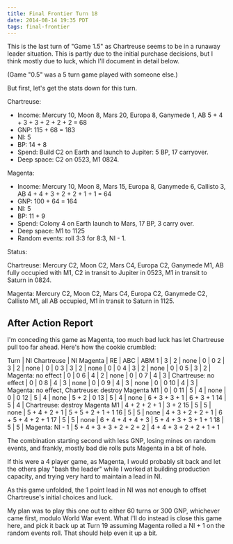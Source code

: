```yaml
---
title: Final Frontier Turn 18
date: 2014-08-14 19:35 PDT
tags: final-frontier
---
```


This is the last turn of "Game 1.5" as Chartreuse seems to be in a
runaway leader situation. This is partly due to the initial purchase
decisions, but I think mostly due to luck, which I'll document in detail
below.

(Game "0.5" was a 5 turn game played with someone else.)

But first, let's get the stats down for this turn.

Chartreuse:

* Income: Mercury 10, Moon 8, Mars 20, Europa 8, Ganymede 1, AB
  5 + 4 + 3 + 3 + 2 + 2 + 2 = 68
* GNP: 115 + 68 = 183
* NI: 5
* BP: 14 + 8
* Spend: Build C2 on Earth and launch to Jupiter: 5 BP, 17 carryover.
* Deep space: C2 on 0523, M1 0824.

Magenta:

* Income: Mercury 10, Moon 8, Mars 15, Europa 8, Ganymede 6, Callisto 3,
  AB 4 + 4 + 3 + 2 + 2 + 1 + 1 = 64
* GNP: 100 + 64 = 164
* NI: 5
* BP: 11 + 9
* Spend: Colony 4 on Earth launch to Mars, 17 BP, 3 carry over.
* Deep space: M1 to 1125
* Random events: roll 3:3 for 8:3, NI - 1.


Status:

Chartreuse: Mercury C2, Moon C2, Mars C4, Europa C2, Ganymede M1, AB
fully occupied with M1, C2 in transit to Jupiter in 0523, M1 in transit
to Saturn in 0824.

Magenta: Mercury C2, Moon C2, Mars C4, Europa C2, Ganymede C2, Callisto
M1, all AB occupied, M1 in transit to Saturn in 1125.

## After Action Report

I'm conceding this game as Magenta, too much bad luck has let Chartreuse
pull too far ahead. Here's how the cookie crumbled:


Turn | NI Chartreuse | NI Magenta | RE | ABC | ABM
1 | 3 | 2 | none | 0 | 0
2 | 3 | 2 | none | 0 | 0
3 | 3 | 2 | none | 0 | 0
4 | 3 | 2 | none | 0 | 0
5 | 3 | 2 | Magenta: no effect | 0 | 0
6 | 4 | 2 | none | 0 | 0
7 | 4 | 3 | Chartreuse: no effect | 0 | 0
8 | 4 | 3 | none | 0 | 0
9 | 4 | 3 | none | 0 | 0
10 | 4 | 3 | Magenta: no effect, Chartreuse: destroy Magenta M1 | 0 | 0
11 | 5 | 4 | none | 0 | 0
12 | 5 | 4 | none | 5 + 2 | 0
13 | 5 | 4 | none | 6 + 3 + 3 + 1 | 6 + 3 + 1
14 | 5 | 4 | Chartreuse: destroy Magenta M1 | 4 + 2 + 2 + 1 | 3 + 2
15 | 5 | 5 | none | 5 + 4 + 2 + 1 | 5 + 5 + 2 + 1 + 1
16 | 5 | 5 | none | 4 + 3 + 2 + 2 + 1 | 6 + 5 + 4 + 2 + 1
17 | 5 | 5 | none | 6 + 4 + 4 + 4 + 3 | 5 + 4 + 3 + 3 + 1 + 1
18 | 5 | 5 | Magenta: NI - 1 | 5 + 4 + 3 + 3 + 2 + 2 + 2 | 4 + 4 + 3 + 2 + 2 + 1 + 1


The combination starting second with less GNP, losing mines on random
events, and frankly, mostly bad die rolls puts Magenta in a bit of hole.

If this were a 4 player game, as Magenta, I would probably sit back and
let the others play "bash the leader" while I worked at building
production capacity, and trying very hard to maintain a lead in NI.

As this game unfolded, the 1 point lead in NI was not enough to offset
Chartreuse's initial choices and luck.

My plan was to play this one out to either 60 turns or 300 GNP,
whichever came first, modulo World War event. What I'll do instead
is close this game here, and pick it back up at Turn 19 assuming
Magenta rolled a NI + 1 on the random events roll. That should help
even it up a bit.

